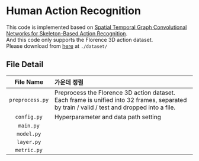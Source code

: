 # Human Action Recognition

This code is implemented based on [Spatial Temporal Graph Convolutional Networks for Skeleton-Based Action Recognition](https://arxiv.org/abs/1801.07455).  
And this code only supports the Florence 3D action dataset.  
Please download from [here](https://www.micc.unifi.it/resources/datasets/florence-3d-actions-dataset/) at ```./dataset/```

## File Detail
| File Name | 가운데 정렬 |
|:--------:|:--------|
| ```preprocess.py``` | Preprocess the Florence 3D action dataset.   Each frame is unified into 32 frames, separated by train / valid / test and dropped into a file. |
| ```config.py``` | Hyperparameter and data path setting |
| ```main.py``` |  |
| ```model.py``` |  |
| ```layer.py``` |  |
| ```metric.py``` |  |
